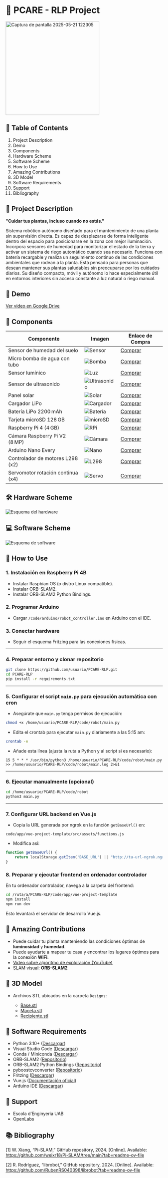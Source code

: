 
# 🧠 PCARE - RLP Project

<img width="300" alt="Captura de pantalla 2025-05-21 122305" src="https://github.com/user-attachments/assets/7b2c1426-09a6-4849-b208-ec65227c055f" />

## 🧭 Table of Contents

1. Project Description
2. Demo
3. Components
4. Hardware Scheme
5. Software Scheme
6. How to Use
7. Amazing Contributions
8. 3D Model
9. Software Requirements
10. Support
11. Bibliography

## 📘 Project Description

**"Cuidar tus plantas, incluso cuando no estás."**

Sistema robótico autónomo diseñado para el mantenimiento de una planta sin supervisión directa. Es capaz de desplazarse de forma inteligente dentro del espacio para posicionarse en la zona con mejor iluminación. Incorpora sensores de humedad para monitorizar el estado de la tierra y activar un sistema de riego automático cuando sea necesario. Funciona con batería recargable y realiza un seguimiento continuo de las condiciones ambientales que rodean a la planta.
Está pensado para personas que desean mantener sus plantas saludables sin preocuparse por los cuidados diarios. Su diseño compacto, móvil y autónomo lo hace especialmente útil en entornos interiores sin acceso constante a luz natural o riego manual.


## 🎥 Demo

[Ver video en Google Drive](https://drive.google.com/file/d/1RFXhxHZZ7uanfg3AD7WiqcH8D6Dph1f0/view?usp=sharing)



## 🔩 Components

| <div align="center">Componente</div> | <div align="center">Imagen</div> | <div align="center">Enlace de Compra</div> |
|--------------------------------------|----------------------------------|---------------------------------------------|
| Sensor de humedad del suelo          | ![Sensor](https://tienda.bricogeek.com/2176-thickbox_default/sensor-de-humedad-del-suelo.jpg) | [Comprar](https://tienda.bricogeek.com/sensores-humedad/651-sensor-de-humedad-del-suelo.html) |
| Micro bomba de agua con tubo         | ![Bomba](https://tienda.bricogeek.com/7299-thickbox_default/micro-bomba-de-agua-con-tubo.jpg) | [Comprar](https://tienda.bricogeek.com/motores-dc/1611-micro-bomba-de-agua-con-tubo.html) |
| Sensor lumínico                      | ![Luz](https://tienda.bricogeek.com/5787-thickbox_default/sensor-de-luz-ambiente-hw5p-1.jpg) | [Comprar](https://tienda.bricogeek.com/sensores-luz-infrarrojos/1317-sensor-de-luz-ambiente-hw5p-1.html) |
| Sensor de ultrasonido                | ![Ultrasonido](https://tienda.bricogeek.com/2677-thickbox_default/sensor-de-distancia-por-ultrasonidos-hc-sr04.jpg) | [Comprar](https://tienda.bricogeek.com/sensores-distancia/741-sensor-de-distancia-por-ultrasonidos-hc-sr04.html) |
| Panel solar                          | ![Solar](https://tienda.bricogeek.com/10204-thickbox_default/panel-solar-5v-1a-con-usb.jpg) | [Comprar](https://tienda.bricogeek.com/placas-solares/1445-panel-solar-5v-1a-con-usb.html) |
| Cargador LiPo                        | ![Cargador](https://tienda.bricogeek.com/2302-thickbox_default/cargador-lipo-powerboost-500.jpg) | [Comprar](https://tienda.bricogeek.com/convertidores-de-voltaje/677-cargador-lipo-powerboost-500.html) |
| Batería LiPo 2200 mAh                | ![Batería](https://tienda.bricogeek.com/9353-thickbox_default/bateria-lipo-2200mah-37v-903759.jpg) | [Comprar](https://tienda.bricogeek.com/baterias-lipo/1925-bateria-lipo-2200mah-37v-903759.html) |
| Tarjeta microSD 128 GB               | ![microSD](https://tienda.bricogeek.com/8263-thickbox_default/memoria-microsd-kingston-128gb-clase-10.jpg) | [Comprar](https://tienda.bricogeek.com/accesorios-raspberry-pi/1760-memoria-microsd-kingston-128gb-clase-10-740617298703.html) |
| Raspberry Pi 4 (4 GB)                | ![RPi](https://tienda.bricogeek.com/5860-thickbox_default/raspberry-pi-4-model-b-4-gb.jpg) | [Comprar](https://tienda.bricogeek.com/placas-raspberry-pi/1330-raspberry-pi-4-model-b-4-gb.html) |
| Cámara Raspberry Pi V2 (8 MP)        | ![Cámara](https://tienda.bricogeek.com/3115-thickbox_default/camara-raspberry-pi-v2-8-megapixels.jpg) | [Comprar](https://tienda.bricogeek.com/accesorios-raspberry-pi/822-camara-raspberry-pi-v2-8-megapixels.html) |
| Arduino Nano Every                   | ![Nano](https://tienda.bricogeek.com/6397-thickbox_default/arduino-nano-every.jpg) | [Comprar](https://tienda.bricogeek.com/arduino-original/1433-arduino-nano-every.html) |
| Controlador de motores L298 (x2) | ![L298](https://tienda.bricogeek.com/1060-thickbox_default/controlador-de-motores-doble-puente-h-l298.jpg) | [Comprar](https://tienda.bricogeek.com/motores/285-controlador-de-motores-doble-puente-h-l298.html) |
| Servomotor rotación continua (x4)| ![Servo](https://tienda.bricogeek.com/7967-thickbox_default/servomotor-de-rotacion-continua-s3003-360-grados.jpg) | [Comprar](https://tienda.bricogeek.com/motores/118-servomotor-de-rotacion-continua-s3003-360-grados.html) |

## 🛠️ Hardware Scheme

![Esquema del hardware](Designs/fritzing.jpg)


## 💻 Software Scheme

![Esquema de software](Designs/software_esquema.png)

## 🚀 How to Use

### 1. Instalación en Raspberry Pi 4B

* Instalar Raspbian OS (o distro Linux compatible).
* Instalar ORB-SLAM2.
* Instalar ORB-SLAM2 Python Bindings.

### 2. Programar Arduino

* Cargar `/code/arduino/robot_controller.ino` en Arduino con el IDE.

### 3. Conectar hardware

* Seguir el esquema Fritzing para las conexiones físicas.

---

### 4. Preparar entorno y clonar repositorio

```bash
git clone https://github.com/usuario/PCARE-RLP.git
cd PCARE-RLP
pip install -r requirements.txt
```

---

### 5. Configurar el script `main.py` para ejecución automática con cron

* Asegúrate que `main.py` tenga permisos de ejecución:

```bash
chmod +x /home/usuario/PCARE-RLP/code/robot/main.py
```

* Edita el crontab para ejecutar `main.py` diariamente a las 5:15 am:

```bash
crontab -e
```

* Añade esta línea (ajusta la ruta a Python y al script si es necesario):

```
15 5 * * * /usr/bin/python3 /home/usuario/PCARE-RLP/code/robot/main.py >> /home/usuario/PCARE-RLP/code/robot/main.log 2>&1
```

---

### 6. Ejecutar manualmente (opcional)

```bash
cd /home/usuario/PCARE-RLP/code/robot
python3 main.py
```

---

### 7. Configurar URL backend en Vue.js

* Copia la URL generada por ngrok en la función `getBaseUrl()` en:

```
code/app/vue-project-template/src/assets/functions.js
```

* Modifica así:

```js
function getBaseUrl() {
    return localStorage.getItem('BASE_URL') || "http://tu-url-ngrok.ngrok.io";
}
```


### 8. Preparar y ejecutar frontend en ordenador controlador

En tu ordenador controlador, navega a la carpeta del frontend:

```bash
cd /ruta/a/PCARE-RLP/code/app/vue-project-template
npm install
npm run dev
```

Esto levantará el servidor de desarrollo Vue.js.

## 🌟 Amazing Contributions

- Puede cuidar tu planta manteniendo las condiciones óptimas de **luminosidad** y **humedad**.
- Puede ayudarte a mapear tu casa y encontrar los lugares óptimos para la conexión **WiFi**.
- [Vídeo sobre algoritmo de exploración (YouTube)](https://www.youtube.com/watch?v=MRHTAj_MG0I)
- SLAM visual: **ORB-SLAM2**


## 🧱 3D Model
* Archivos STL ubicados en la carpeta `Designs`:

  * [Base.stl](./Designs/Base.stl)
  * [Maceta.stl](./Designs/Maceta.stl)
  * [Recipiente.stl](./Designs/Recipiente.stl)



## 💾 Software Requirements

* Python 3.10+ ([Descargar](https://www.python.org/))
* Visual Studio Code ([Descargar](https://code.visualstudio.com/))
* Conda / Miniconda ([Descargar](https://docs.conda.io/en/latest/miniconda.html))
* ORB-SLAM2 ([Repositorio](https://github.com/raulmur/ORB_SLAM2))
* ORB-SLAM2 Python Bindings ([Repositorio](https://github.com/GiordanoLaminetti/ORB_SLAM2-PythonBindings/tree/master))
* pyboostcvconverter ([Repositorio](https://github.com/Algomorph/pyboostcvconverter/tree/master))
* Fritzing ([Descargar](https://fritzing.org/download/))
* Vue.js ([Documentación oficial](https://vuejs.org/))
* Arduino IDE ([Descargar](https://www.arduino.cc/en/software))


## 🏫 Support
* Escola d’Enginyeria UAB
* OpenLabs

## 📚 Bibliography

[1] W. Xiang, “Pi-SLAM,” GitHub repository, 2024. [Online]. Available: https://github.com/weixr18/Pi-SLAM/tree/main?tab=readme-ov-file

[2] R. Rodríguez, “librobot,” GitHub repository, 2024. [Online]. Available: https://github.com/RubenRS040398/librobot?tab=readme-ov-file

